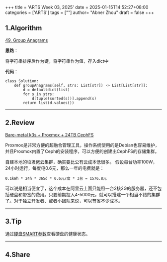 +++
title = 'ARTS Week 03, 2025'
date = 2025-01-15T14:52:27+08:00
categories = ['ARTS']
tags = [""]
author=  "Abner Zhou"
draft = false
+++
## 1.Algorithm

[49. Group Anagrams](https://leetcode.cn/problems/group-anagrams/description/)

**思路**：

将字符串排序后作为键，将字符串作为值，存入dict中

**代码**：

```Python3
class Solution:
    def groupAnagrams(self, strs: List[str]) -> List[List[str]]:
        d = defaultdict(list)
        for s in strs:
            d[tuple(sorted(s))].append(s)
        return list(d.values())
```

---

## 2.Review

[Bare-metal k3s + Proxmox + 24TB CephFS](https://medium.com/@jakenesler/bare-metal-k3s-proxmox-24tb-cephfs-fc8e624bd7fe)

Proxmox是非常方便的超融合管理工具，操作系统使用的是Debian也容易维护，并且Proxmox内置了Ceph的安装程序，可以方便的创建出CephFS的存储集群。

自建本地的垃圾佬云集群，确实要比公有云成本低很多。 假设每台功率100W，24小时运行，每度电0.6元，那么一年的电费就是：

```
0.1kWh * 24h * 365d * 0.6元/度 * 3台 = 1576.8元
```

可以说是相当便宜了，这个成本在阿里云上面只能租一台2核2G的服务器，还不包括硬盘和带宽的费用。只要前期投入4-5000元，就可以搭建一个相当不错的集群了。对于独立开发者、或者小团队来说，可以节省不少成本。

---

## 3.Tip

通过[硬盘SMART参数](https://vanxkr.com/2024/11/SMART/)查看硬盘的健康状态。

---

## 4.Share
